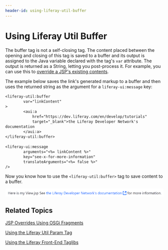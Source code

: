 ```yaml
---
header-id: using-liferay-util-buffer
---
```


# Using Liferay Util Buffer

The buffer tag is not a self-closing tag. The content placed between the opening 
and closing of this tag is saved to a buffer and its output is assigned to the 
Java variable declared with the tag's `var` attribute. The output is returned as 
a String, letting you post-process it. For example, you can use this to 
[override a JSP's existing contents](/docs/7-1/tutorials/-/knowledge_base/t/jsp-overrides-using-osgi-fragments#provide-the-overridden-jsp). 

The example below saves the link's generated markup to a buffer and then uses 
the returned string as the argument for a `liferay-ui:message` key:

    <liferay-util:buffer
    		var="linkContent"
    >
    		<aui:a 
    			href="https://dev.liferay.com/en/develop/tutorials" 
    			target="_blank">the Liferay Developer Network's documentation
    		</aui:a>
    </liferay-util:buffer>

    <liferay-ui:message 
    		arguments="<%= linkContent %>" 
    		key="see-x-for-more-information" 
    		translateArguments="<%= false %>" 
    />

Now you know how to use the `<liferay-util:buffer>` tag to save content to a 
buffer. 

![Figure 1: You can use the Liferay Util Buffer tag to save pieces of markup to reuse in your JSP.](../../../images/liferay-util-buffer.png)
    
## Related Topics

[JSP Overrides Using OSGi Fragments](/docs/7-1/tutorials/-/knowledge_base/t/jsp-overrides-using-osgi-fragments#provide-the-overridden-jsp)

[Using the Liferay Util Param Tag](/docs/7-1/tutorials/-/knowledge_base/t/using-liferay-util-param)

[Using the Liferay Front-End Taglibs](/docs/7-1/tutorials/-/knowledge_base/t/using-liferay-frontend-taglibs-in-your-portlet)
